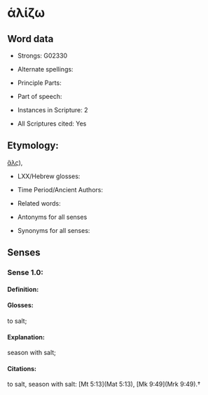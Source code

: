 # ἁλίζω

<!-- Status: S2=NeedsEdits -->
<!-- Lexica used for edits:   -->

## Word data

* Strongs: G02330

* Alternate spellings:



* Principle Parts: 


* Part of speech: 


* Instances in Scripture: 2

* All Scriptures cited: Yes

## Etymology: 

[ἅλς]()),

* LXX/Hebrew glosses: 


* Time Period/Ancient Authors: 


* Related words: 

* Antonyms for all senses

* Synonyms for all senses: 


## Senses 


### Sense  1.0: 

#### Definition: 

#### Glosses: 

to salt; 

#### Explanation: 

season with salt; 

#### Citations: 

to salt, season with salt: [Mt 5:13](Mat 5:13), [Mk 9:49](Mrk 9:49).†
